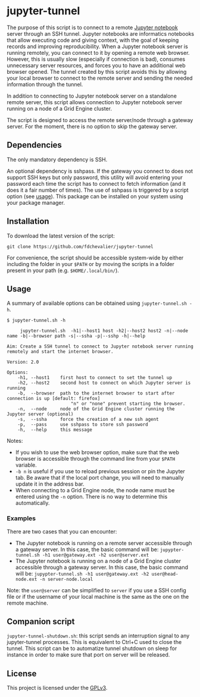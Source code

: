 # jupyter-tunnel

The purpose of this script is to connect to a remote [Jupyter notebook](https://jupyter.org/) server through an SSH tunnel. Jupyter notebooks are informatics notebooks that allow executing code and giving context, with the goal of keeping records and improving reproducibility. When a Jupyter notebook server is running remotely, you can connect to it by opening a remote web browser. However, this is usually slow (especially if connection is bad), consumes unnecessary server resources, and forces you to have an additional web browser opened. The tunnel created by this script avoids this by allowing your local browser to connect to the remote server and sending the needed information through the tunnel.

In addition to connecting to Jupyter notebook server on a standalone remote server, this script allows connection to Jupyter notebook server running on a node of a Grid Engine cluster.

The script is designed to access the remote server/node through a gateway server. For the moment, there is no option to skip the gateway server.


## Dependencies

The only mandatory dependency is SSH.

An optional dependency is sshpass. If the gateway you connect to does not support SSH keys but only password, this utility will avoid entering your password each time the script has to connect to fetch information (and it does it a fair number of times). The use of sshpass is triggered by a script option (see [usage](#usage)). This package can be installed on your system using your package manager.


## Installation

To download the latest version of the script:
```
git clone https://github.com/fdchevalier/jupyter-tunnel
```

For convenience, the script should be accessible system-wide by either including the folder in your `$PATH` or by moving the scripts in a folder present in your path (e.g. `$HOME/.local/bin/`).


## Usage

A summary of available options can be obtained using `jupyter-tunnel.sh -h`.
```
$ jupyter-tunnel.sh -h

     jupyter-tunnel.sh  -h1|--host1 host -h2|--host2 host2 -n|--node name -b|--browser path -s|--ssha -p|--sshp -h|--help

Aim: Create a SSH tunnel to connect to Jupyter notebook server running remotely and start the internet browser.

Version: 2.0

Options:
    -h1, --host1    first host to connect to set the tunnel up
    -h2, --host2    second host to connect on which Jupyter server is running
    -b,  --browser  path to the internet browser to start after connection is up [default: firefox]
                        "n" or "none" prevent starting the browser.
    -n,  --node     node of the Grid Engine cluster running the Jupyter server (optional)
    -s,  --ssha     force the creation of a new ssh agent
    -p,  --pass     use sshpass to store ssh password
    -h,  --help     this message
```

Notes:
* If you wish to use the web browser option, make sure that the web browser is accessible through the command line from your `$PATH` variable.
* `-b n` is useful if you use to reload previous session or pin the Jupyter tab. Be aware that if the local port change, you will need to manually update it in the address bar.
* When connecting to a Grid Engine node, the node name must be entered using the `-n` option. There is no way to determine this automatically.


### Examples

There are two cases that you can encounter:
* The Jupyter notebook is running on a remote server accessible through a gateway server. In this case, the basic command will be: `jupypter-tunnel.sh -h1 user@gateway.ext -h2 user@server.ext`
* The Jupyter notebook is running on a node of a Grid Engine cluster accessible through a gateway server. In this case, the basic command will be: `jupypter-tunnel.sh -h1 user@gateway.ext -h2 user@head-node.ext -n server-node.local`

Note: the `user@server` can be simplified to `server` if you use a SSH config file or if the username of your local machine is the same as the one on the remote machine.


## Companion script

`jupyter-tunnel-shutdown.sh`: this script sends an interruption signal to any jupyter-tunnel processes. This is equivalent to Ctrl+C used to close the tunnel. This script can be to automatize tunnel shutdown on sleep for instance in order to make sure that port on server will be released.


## License

This project is licensed under the [GPLv3](LICENSE).
